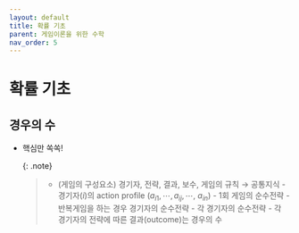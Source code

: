 ```yaml
---
layout: default
title: 확률 기초
parent: 게임이론을 위한 수학
nav_order: 5
---
```



# 확률 기초

## 경우의 수

- 핵심만 쏙쏙!

    {: .note}
	>- (게임의 구성요소) 경기자, 전략, 결과, 보수, 게임의 규칙 $`\rightarrow`$ 공통지식
		- 경기자($`i`$)의 action profile $`(a_{i1},\cdots,a_{ij},\cdots,~a_{in})`$
		- 1회 게임의 순수전략
		- 반복게임을 하는 경우 경기자의 순수전략
		- 각 경기자의 순수전략
		- 각 경기자의 전략에 따른 결과(outcome)는 경우의 수
		
		
		